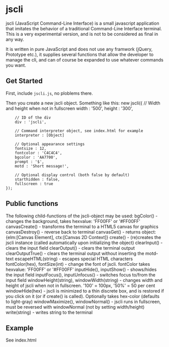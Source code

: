 jscli
=====

jscli (JavaScript Command-Line Interface) is a small javascript application that imitates
the behavior of a traditional Command-Line Interface terminal.
This is a very experimental version, and is not to be considered as final in any way.

It is written in pure JavaScript and does not use any framwork (jQuery, Prototype etc.),
it supplies several functions that allow the developer to manage the cli, and can of course
be expanded to use whatever commands you want.

Get Started
-----------

First, include `jscli.js`, no ploblems there.

Then you create a new jscli object. Something like this:
    new jscli({
		// Width and height when not in fullscreen
    	width : '500',
    	height : '300',
		
		// ID of the div
    	div : 'jscli',
    	
		// Command interpreter object, see index.html for example
		interpreter : [Object]
		
		// Optional appearance settings
		fontsize : 12,
		fontcolor : 'C4C4C4',
		bgcolor : 'AA7700',
		prompt : '$',
		motd : 'Short message!',
		
		// Optional display control (both false by default)
		starthidden : false,
		fullscreen : true
    });

Public functions
----------------

The following child-functions of the jscli-object may be used:
	bgColor() - changes the background, takes hexvalue: 'FF00FF' or '#FF00FF'
	canvasCreate() - transforms the terminal to a HTML5 canvas for graphics
	canvasDestroy() - reverse back to terminal
	canvasGet() - returns object: {elm:[Canvas Element], ctx:[Canvas 2D Context]}
	create() - (re)creates the jscli instance (called automatically upon initializing the object)
	clearInput() - clears the input field
	clearOutput() - clears the terminal output
	clearOutputTrue() - clears the terminal output without inserting the motd-text
	escapeHTML(string) - escapes special HTML characters
	fontColor(hex), fontSize(int) - change the font of jscli. fontColor takes hexvalue: 'FF00FF' or '#FF00FF'
	inputHide(), inputShow() - shows/hides the input field
	inputFocus(), inputUnfocus() - switches focus to/from the input field
	windowHeight(string), windowWidth(string) - changes width and height of jscli when not in fullscreen. '100' = 100px, '50%' = 50 per cent
	windowHide(hex) - jscli is minimized to a thin discrete box, and is restored if you click on it (or if create() is called). Optionally takes hex-color (defaults to light-gray)
	windowMaximize(), windowNormal() - jscli runs in fullscreen, must be reversed with windowNormal (not by setting width/height)
	write(string) - writes string to the terminal

Example
-------

See index.html



